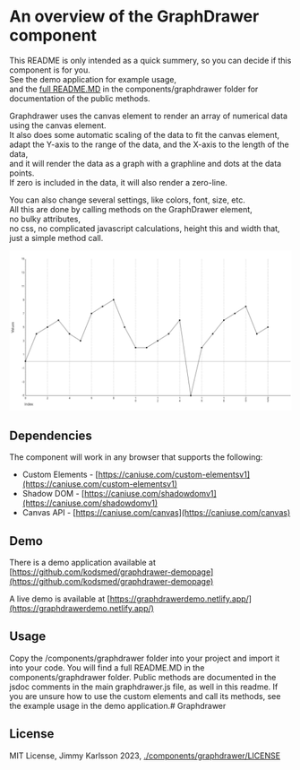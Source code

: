 # An overview of the GraphDrawer component

This README is only intended as a quick summery, so you can decide if this component is for you.  
See the demo application for example usage,  
and the [full README.MD](./components/graphdrawer/README.MD) in the components/graphdrawer folder for documentation of the public methods.

Graphdrawer uses the canvas element to render an array of numerical data using the canvas element.  
It also does some automatic scaling of the data to fit the canvas element,  
adapt the Y-axis to the range of the data, and the X-axis to the length of the data,  
and it will render the data as a graph with a graphline and dots at the data points.  
If zero is included in the data, it will also render a zero-line.

You can also change several settings, like colors, font, size, etc.  
All this are done by calling methods on the GraphDrawer element,  
no bulky attributes,  
no css, no complicated javascript calculations, height this and width that,  
just a simple method call.

![./readme/screenshot-module.png](./readme/screenshot-module.png)

## Dependencies

The component will work in any browser that supports the following:

* Custom Elements - [https://caniuse.com/custom-elementsv1](https://caniuse.com/custom-elementsv1)
* Shadow DOM - [https://caniuse.com/shadowdomv1](https://caniuse.com/shadowdomv1)
* Canvas API - [https://caniuse.com/canvas](https://caniuse.com/canvas)

## Demo

There is a demo application available at [https://github.com/kodsmed/graphdrawer-demopage](https://github.com/kodsmed/graphdrawer-demopage)

A live demo is available at [https://graphdrawerdemo.netlify.app/](https://graphdrawerdemo.netlify.app/)

## Usage

Copy the /components/graphdrawer folder into your project and import it into your code.
You will find a full README.MD in the components/graphdrawer folder.
Public methods are documented in the jsdoc comments in the main graphdrawer.js file, as well in this readme.
If you are unsure how to use the custom elements and call its methods, see the example usage in the demo application.# Graphdrawer

## License

MIT License, Jimmy Karlsson 2023, [./components/graphdrawer/LICENSE](./components/graphdrawer/LICENSE)